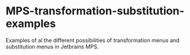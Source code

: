 # MPS-transformation-substitution-examples
Examples of al the different possibilities of transformation menus and substitution menus in Jetbrains MPS.



